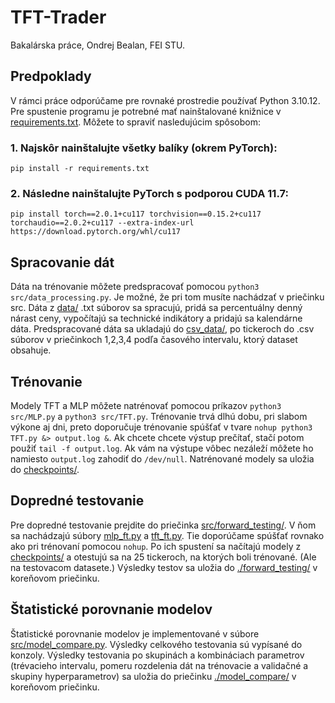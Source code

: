 # TFT-Trader
Bakalárska práce, Ondrej Bealan, FEI STU.

## Predpoklady
V rámci práce odporúčame pre rovnaké prostredie používať Python 3.10.12.
Pre spustenie programu je potrebné mať nainštalované knižnice v [requirements.txt](./requirements.txt). Môžete to spraviť nasledujúcim spôsobom:

### 1. Najskôr nainštalujte všetky balíky (okrem PyTorch):
 `pip install -r requirements.txt`

### 2. Následne nainštalujte PyTorch s podporou CUDA 11.7:
`pip install torch==2.0.1+cu117 torchvision==0.15.2+cu117 torchaudio==2.0.2+cu117 --extra-index-url https://download.pytorch.org/whl/cu117`
 
## Spracovanie dát
Dáta na trénovanie môžete predspracovať pomocou `python3 src/data_processing.py`. Je možné, že pri tom musíte nachádzať v priečinku src.
Dáta z [data/](./data/) .txt súborov sa spracujú, pridá sa percentuálny denný nárast ceny, vypočítajú sa technické indikátory a pridajú sa kalendárne dáta.
Predspracované dáta sa ukladajú do [csv_data/](./csv_data/), po tickeroch do .csv súborov v priečinkoch 1,2,3,4 podľa časového intervalu, ktorý dataset obsahuje.
 
## Trénovanie
Modely TFT a MLP môžete natrénovať pomocou príkazov
`python3 src/MLP.py` a `python3 src/TFT.py`.
Trénovanie trvá dlhú dobu, pri slabom výkone aj dni, preto doporučuje trénovanie spúšťať v tvare `nohup python3 TFT.py &> output.log &`.
Ak chcete chcete výstup prečítať, stačí potom použiť `tail -f output.log`.
Ak vám na výstupe vôbec nezáleží môžete ho namiesto `output.log` zahodiť do `/dev/null`.
Natrénované modely sa uložia do [checkpoints/](./checkpoints/).

## Dopredné testovanie
Pre dopredné testovanie prejdite do priečinka [src/forward_testing/](./src/forward_testing/). V ňom sa nachádzajú súbory [mlp_ft.py](./src/forward_testing/mlp_ft.py) a [tft_ft.py](./src/forward_testing/tft_ft.py).
Tie doporúčame spúšťať rovnako ako pri trénovaní pomocou `nohup`.
Po ich spustení sa načítajú modely z [checkpoints/](./checkpoints/) a otestujú sa na 25 tickeroch, na ktorých boli trénované. (Ale na testovacom datasete.)
Výsledky testov sa uložia do [./forward_testing/](./forward_testing/) v koreňovom priečinku.

## Štatistické porovnanie modelov
Štatistické porovnanie modelov je implementované v súbore [src/model_compare.py](./src/model_compare.py). Výsledky celkového testovania sú vypísané do konzoly. Výsledky testovania po skupinách a kombináciach parametrov (trévacieho intervalu, pomeru rozdelenia dát na trénovacie a validačné a skupiny hyperparametrov) sa uložia do priečinku [./model_compare/](./model_compare/) v koreňovom priečinku.


